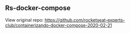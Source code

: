 ## Rs-docker-compose

View original repo: https://github.com/rocketseat-experts-club/containerizando-docker-compose-2020-02-21
